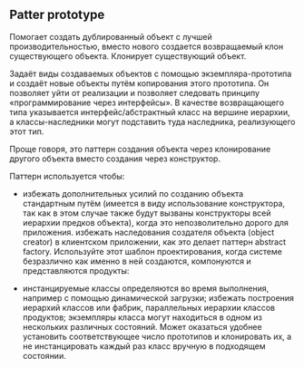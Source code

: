 ## Patter prototype
Помогает создать дублированный объект с лучшей производительностью, вместо нового создается возвращаемый клон существующего объекта. Клонирует существующий объект.

Задаёт виды создаваемых объектов с помощью экземпляра-прототипа и создаёт новые объекты путём копирования этого прототипа. Он позволяет уйти от реализации и позволяет следовать принципу «программирование через интерфейсы». В качестве возвращающего типа указывается интерфейс/абстрактный класс на вершине иерархии, а классы-наследники могут подставить туда наследника, реализующего этот тип.

Проще говоря, это паттерн создания объекта через клонирование другого объекта вместо создания через конструктор.

Паттерн используется чтобы:

 - избежать дополнительных усилий по созданию объекта стандартным путём (имеется в виду использование конструктора, так как в этом случае также будут вызваны конструкторы всей иерархии предков объекта), когда это непозволительно дорого для приложения.
избежать наследования создателя объекта (object creator) в клиентском приложении, как это делает паттерн abstract factory.
Используйте этот шаблон проектирования, когда системe безразлично как именно в ней создаются, компонуются и представляются продукты:

 - инстанцируемые классы определяются во время выполнения, например с помощью динамической загрузки;
избежать построения иерархий классов или фабрик, параллельных иерархии классов продуктов;
экземпляры класса могут находиться в одном из нескольких различных состояний. Может оказаться удобнее установить соответствующее число прототипов и клонировать их, а не инстанцировать каждый раз класс вручную в подходящем состоянии.
